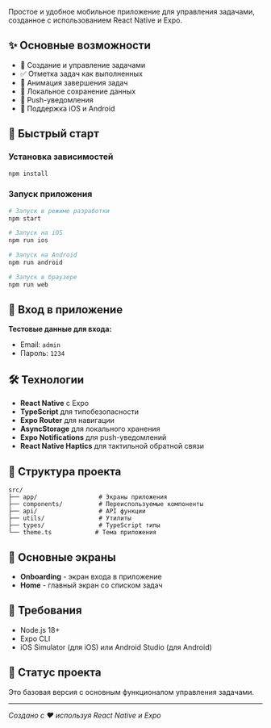 Простое и удобное мобильное приложение для управления задачами, созданное с использованием React Native и Expo.

## ✨ Основные возможности

- 📝 Создание и управление задачами
- ✅ Отметка задач как выполненных
- 🎉 Анимация завершения задач
- 💾 Локальное сохранение данных
- 🔔 Push-уведомления
- 📱 Поддержка iOS и Android

## 🚀 Быстрый старт

### Установка зависимостей

```bash
npm install
```

### Запуск приложения

```bash
# Запуск в режиме разработки
npm start

# Запуск на iOS
npm run ios

# Запуск на Android
npm run android

# Запуск в браузере
npm run web
```

## 🔐 Вход в приложение

**Тестовые данные для входа:**

- Email: `admin`
- Пароль: `1234`

## 🛠 Технологии

- **React Native** с Expo
- **TypeScript** для типобезопасности
- **Expo Router** для навигации
- **AsyncStorage** для локального хранения
- **Expo Notifications** для push-уведомлений
- **React Native Haptics** для тактильной обратной связи

## 📁 Структура проекта

```
src/
├── app/                 # Экраны приложения
├── components/          # Переиспользуемые компоненты
├── api/                 # API функции
├── utils/               # Утилиты
├── types/               # TypeScript типы
└── theme.ts            # Тема приложения
```

## 🎯 Основные экраны

- **Onboarding** - экран входа в приложение
- **Home** - главный экран со списком задач

## 📱 Требования

- Node.js 18+
- Expo CLI
- iOS Simulator (для iOS) или Android Studio (для Android)

## 🚧 Статус проекта

Это базовая версия с основным функционалом управления задачами.

---

_Создано с ❤️ используя React Native и Expo_
